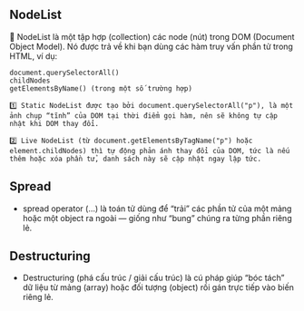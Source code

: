 ## NodeList

🔹 NodeList là một tập hợp (collection) các node (nút) trong DOM (Document Object Model).
Nó được trả về khi bạn dùng các hàm truy vấn phần tử trong HTML, ví dụ:

    document.querySelectorAll()
    childNodes
    getElementsByName() (trong một số trường hợp)

    1️⃣ Static NodeList được tạo bởi document.querySelectorAll("p"), là một ảnh chụp “tĩnh” của DOM tại thời điểm gọi hàm, nên sẽ không tự cập nhật khi DOM thay đổi.

    2️⃣ Live NodeList (từ document.getElementsByTagName("p") hoặc element.childNodes) thì tự động phản ánh thay đổi của DOM, tức là nếu thêm hoặc xóa phần tử, danh sách này sẽ cập nhật ngay lập tức.

## Spread

- spread operator (...) là toán tử dùng để “trải” các phần tử của một mảng hoặc một object ra ngoài — giống như “bung” chúng ra từng phần riêng lẻ.

## Destructuring

- Destructuring (phá cấu trúc / giải cấu trúc) là cú pháp giúp “bóc tách” dữ liệu từ mảng (array) hoặc đối tượng (object) rồi gán trực tiếp vào biến riêng lẻ.

